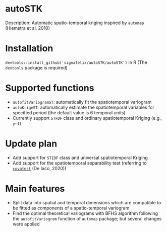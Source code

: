 # autoSTK
Description: Automatic spatio-temporal kriging inspired by `automap` (Hiemstra et al. 2010)

# Installation
`devtools::install_github('sigmafelix/autoSTK/autoSTK')` in R (The `devtools` package is required)

# Supported functions
- `autofitVariogramST`: automatically fit the spatiotemporal variogram
- `autoKrigeST`: automatically estimate the spatiotemporal variables for specified period (the default value is 6 temporal units)
- Currently support `STFDF` class and ordinary spatiotemporal Kriging (e.g., `y~1`)

# Update plan
- Add support for `STIDF` class and universal spatiotemporal Kriging
- Add support for the spatiotemporal separability test (referring to [`covatest`](https://cran.r-project.org/web/packages/covatest/index.html) (De Iaco, 2020))

# __Main features__
+ Split data into spatial and temporal dimensions which are compatible to be fitted as components of a spatio-temporal variogram
+ Find the optimal theoretical variograms with BFHS algorithm following the `autofitVariogram` function of `automap` package; but several changes were applied

